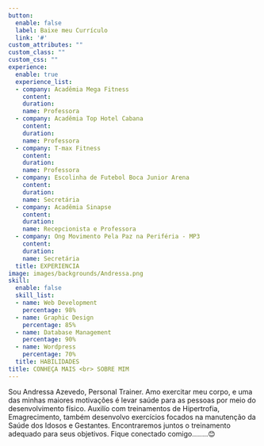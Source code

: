 ```yaml
---
button:
  enable: false
  label: Baixe meu Currículo
  link: '#'
custom_attributes: ""
custom_class: ""
custom_css: ""
experience:
  enable: true
  experience_list:
  - company: Acadêmia Mega Fitness
    content: 
    duration: 
    name: Professora
  - company: Acadêmia Top Hotel Cabana
    content: 
    duration: 
    name: Professora
  - company: T-max Fitness
    content: 
    duration:
    name: Professora
  - company: Escolinha de Futebol Boca Junior Arena
    content: 
    duration:
    name: Secretária
  - company: Acadêmia Sinapse
    content: 
    duration:
    name: Recepcionista e Professora
  - company: Ong Movimento Pela Paz na Periféria - MP3
    content: 
    duration:
    name: Secretária
  title: EXPERIENCIA
image: images/backgrounds/Andressa.png
skill:
  enable: false
  skill_list:
  - name: Web Development
    percentage: 98%
  - name: Graphic Design
    percentage: 85%
  - name: Database Management
    percentage: 90%
  - name: Wordpress
    percentage: 70%
  title: HABILIDADES
title: CONHEÇA MAIS <br> SOBRE MIM
---
```


Sou Andressa Azevedo, Personal Trainer. Amo exercitar meu corpo, e uma das minhas maiores motivações é levar saúde para as pessoas por meio do desenvolvimento físico. Auxilío com treinamentos de Hipertrofia, Emagrecimento, também desenvolvo exercícios focados na manutenção da Saúde dos Idosos e Gestantes. Encontraremos juntos o treinamento adequado para seus objetivos. Fique conectado comigo........😊
